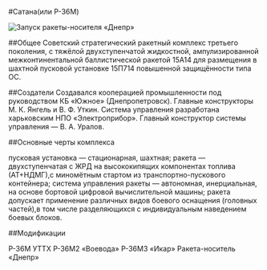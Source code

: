#Сатана(или P-36M)

![Запуск ракеты-носителя «Днепр»](http://upload.wikimedia.org/wikipedia/commons/4/47/Dnepr_rocket_lift-off_1.jpg?uselang=ru)

##Общее
Советский стратегический ракетный комплекс третьего поколения, с тяжёлой двухступенчатой жидкостной, 
ампулизированной межконтинентальной баллистической ракетой 15А14 
для размещения в шахтной пусковой установке 15П714 повышенной защищённости типа ОС.

##Создатели
Создавался кооперацией промышленности под руководством КБ «Южное» (Днепропетровск).
Главные конструкторы М. К. Янгель и В. Ф. Уткин. 
Система управления разработана харьковским НПО «Электроприбор».
Главный конструктор системы управления — В. А. Уралов.

##Основные черты комплекса

пусковая установка — стационарная, шахтная;
ракета — двухступенчатая с ЖРД на высококипящих компонентах топлива (АТ+НДМГ),с миномётным стартом из транспортно-пускового контейнера;
система управления ракеты — автономная, инерциальная, на основе бортовой цифровой вычислительной машины;
ракета допускает применение различных видов боевого оснащения (головных частей),в том числе разделяющихся с индивидуальным наведением боевых блоков.

##Модификации

Р-36М УТТХ
Р-36М2 «Воевода»
Р-36М3 «Икар»
Ракета-носитель «Днепр»
